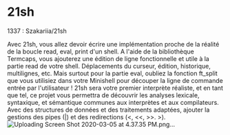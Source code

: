 # 21sh
1337 : Szakariia/21sh

Avec 21sh, vous allez devoir écrire une implémentation proche de la réalité de la boucle read, eval, print d'un shell. A l'aide de la bibliothèque Termcaps, vous ajouterez une édition de ligne fonctionnelle et utile à la partie read de votre shell. Déplacements du curseur, édition, historique, multilignes, etc. Mais surtout pour la partie eval, oubliez la fonction ft_split que vous utilisiez dans votre Minishell pour découper la ligne de commande entrée par l'utilisateur ! 21sh sera votre premier interprète réaliste, et en tant que tel, ce projet vous permettra de découvrir les analyses lexicale, syntaxique, et sémantique communes aux interprètes et aux compilateurs. Avec des structures de données et des traitements adaptées, ajouter la gestions des pipes (|) et des redirections (<, <<, >>. >).
![Uploading Screen Shot 2020-03-05 at 4.37.35 PM.png…]()

